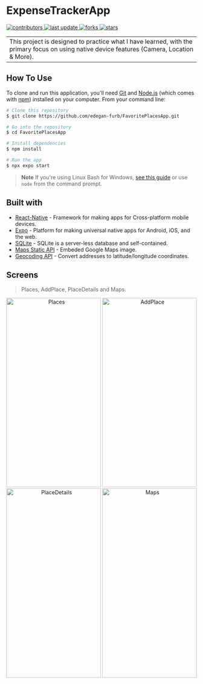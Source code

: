 # ExpenseTrackerApp
 </p>
  <p>
  <a href="https://github.com/edegan-furb/FavoritePlacesApp/graphs/contributors">
    <img src="https://img.shields.io/github/contributors/edegan-furb/FavoritePlacesApp" alt="contributors" />
  </a>
  <a href="">
    <img src="https://img.shields.io/github/last-commit/edegan-furb/FavoritePlacesApp" alt="last update" />
  </a>
  <a href="https://github.com/edegan-furb/FavoritePlacesApp/network/members">
    <img src="https://img.shields.io/github/forks/edegan-furb/FavoritePlacesApp" alt="forks" />
  </a>
  <a href="https://github.com/edegan-furb/FavoritePlacesApp/stargazers">
    <img src="https://img.shields.io/github/stars/edegan-furb/FavoritePlacesApp" alt="stars" />
  </a>
</p>
<table>
<tr>
<td>
 This project is designed to practice what I have learned, with the primary focus on using native device features (Camera, Location & More). 
</td>
</tr>
</table>

## How To Use

To clone and run this application, you'll need [Git](https://git-scm.com) and [Node.js](https://nodejs.org/en/download/) (which comes with [npm](http://npmjs.com)) installed on your computer. From your command line:

```bash
# Clone this repository
$ git clone https://github.com/edegan-furb/FavoritePlacesApp.git

# Go into the repository
$ cd FavoritePlacesApp

# Install dependencies
$ npm install

# Run the app
$ npx expo start 
```

> **Note**
> If you're using Linux Bash for Windows, [see this guide](https://www.howtogeek.com/261575/how-to-run-graphical-linux-desktop-applications-from-windows-10s-bash-shell/) or use `node` from the command prompt.

## Built with 

- [React-Native](https://reactnative.dev/) -  Framework for making apps for Cross-platform mobile devices.
- [Expo](https://expo.dev/) - Platform for making universal native apps for Android, iOS, and the web.
- [SQLite](https://www.sqlite.org/index.html) - SQLite is a server-less database and self-contained.
- [Maps Static API](https://developers.google.com/maps/documentation/maps-static) - Embeded Google Maps image.
- [Geocoding API](https://developers.google.com/maps/documentation/geocoding) - Convert addresses to latitude/longitude coordinates.

## Screens

> Places, AddPlace, PlaceDetails and Maps.
<p align="center">
  <a>
    <img src="https://github.com/edegan-furb/FavoritePlacesApp/blob/master/assets/places.png" alt="Places" title="Places" height="500" width="250">
  </a>
  <a>
    <img src="https://github.com/edegan-furb/FavoritePlacesApp/blob/master/assets/addPlace.png" alt="AddPlace" title="AddPlace" height="500" width="250">
  </a>
   <a>
    <img src="https://github.com/edegan-furb/FavoritePlacesApp/blob/master/assets/placeDetails.png" alt="PlaceDetails" title="PlaceDetails" height="500" width="250">
  </a>
   <a>
    <img src="https://github.com/edegan-furb/FavoritePlacesApp/blob/master/assets/maps.png" alt="Maps" title="Maps" height="500" width="250">
  </a>
</p>


